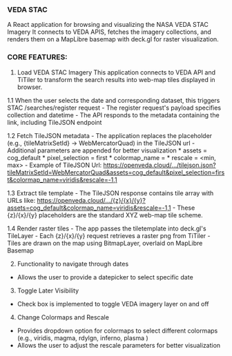 ### VEDA STAC
A React application for browsing and visualizing the NASA VEDA STAC Imagery
It connects to VEDA APIS, fetches the imagery collections, and renders them on a MapLibre basemap with deck.gl for raster visualization.

### CORE FEATURES:
1. Load VEDA STAC Imagery
   This application connects to VEDA API and TiTiler to transform the search results into web-map tiles displayed in browser.

  1.1 When the user selects the date and corresponding dataset, this triggers STAC /searches/register request
    - The register request's payload specifies collection and datetime
    - The API responds to the metadata containing the link, including TileJSON endpoint
  
  1.2 Fetch TileJSON metadata
    - The application replaces the placeholder (e.g., {tileMatrixSetId} -> WebMercatorQuad) in the TileJSON url
    - Additional parameters are appended for better visualization
      * assets = cog_default
      * pixel_selection = first
      * colormap_name = <selected colormap>
      * rescale = <min, max>
    - Example of TileJSON Url:
      https://openveda.cloud/.../tilejson.json?tileMatrixSetId=WebMercatorQuad&assets=cog_default&pixel_selection=first&colormap_name=viridis&rescale=-1,1

  1.3 Extract tile template
    - The TileJSON response contains tile array with URLs like:
      https://openveda.cloud/.../{z}/{x}/{y}?assets=cog_default&colormap_name=viridis&rescale=-1,1
    - These {z}/{x}/{y} placeholders are the standard XYZ web-map tile scheme.

  1.4 Render raster tiles
    - The app passes the tiletemplate into deck.gl's TileLayer
    - Each {z}/{x}/{y} request retrieves a raster png from TiTiler
    - Tiles are drawn on the map using BitmapLayer, overlaid on MapLibre Basemap

2. Functionality to navigate through dates
  - Allows the user to provide a datepicker to select specific date

3. Toggle Later Visibility
  - Check box is implemented to toggle VEDA imagery layer on and off

4. Change Colormaps and Rescale
  - Provides dropdown option for colormaps to select different colormaps (e.g., viridis, magma, rdylgn, inferno, plasma )
  - Allows the user to adjust the rescale parameters for better visualization
